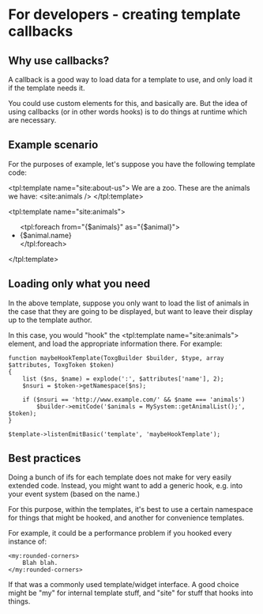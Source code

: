 For developers - creating template callbacks
================================================================================

Why use callbacks?
--------------------------------------------------------------------------------
A callback is a good way to load data for a template to use, and only load it
if the template needs it.

You could use custom elements for this, and basically are. But the idea of
using callbacks (or in other words hooks) is to do things at runtime which are
necessary.


Example scenario
--------------------------------------------------------------------------------
For the purposes of example, let's suppose you have the following template code:

<tpl:template name="site:about-us">
	We are a zoo. These are the animals we have:
	<site:animals />
</tpl:template>

<tpl:template name="site:animals">
	<ul>
		<tpl:foreach from="{$animals}" as="{$animal}">
			<li>{$animal.name}</li>
		</tpl:foreach>
	</ul>
</tpl:template>


Loading only what you need
--------------------------------------------------------------------------------
In the above template, suppose you only want to load the list of animals in the
case that they are going to be displayed, but want to leave their display up to
the template author.

In this case, you would "hook" the <tpl:template name="site:animals"> element,
and load the appropriate information there. For example:

	function maybeHookTemplate(ToxgBuilder $builder, $type, array $attributes, ToxgToken $token)
	{
		list ($ns, $name) = explode(':', $attributes['name'], 2);
		$nsuri = $token->getNamespace($ns);

		if ($nsuri == 'http://www.example.com/' && $name === 'animals')
			$builder->emitCode('$animals = MySystem::getAnimalList();', $token);
	}

	$template->listenEmitBasic('template', 'maybeHookTemplate');


Best practices
--------------------------------------------------------------------------------
Doing a bunch of ifs for each template does not make for very easily extended
code. Instead, you might want to add a generic hook, e.g. into your event
system (based on the name.)

For this purpose, within the templates, it's best to use a certain namespace
for things that might be hooked, and another for convenience templates.

For example, it could be a performance problem if you hooked every instance of:

	<my:rounded-corners>
		Blah blah.
	</my:rounded-corners>

If that was a commonly used template/widget interface. A good choice might be
"my" for internal template stuff, and "site" for stuff that hooks into things.
